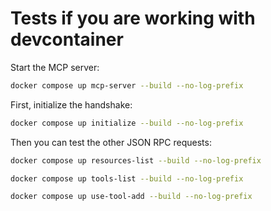 # Tests if you are working with devcontainer

Start the MCP server:
```bash
docker compose up mcp-server --build --no-log-prefix
```

First, initialize the handshake:
```bash
docker compose up initialize --build --no-log-prefix
```

Then you can test the other JSON RPC requests:

```bash
docker compose up resources-list --build --no-log-prefix
```

```bash
docker compose up tools-list --build --no-log-prefix
```

```bash
docker compose up use-tool-add --build --no-log-prefix
```
